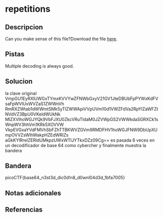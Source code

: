 # repetitions


## Descripcion
Can you make sense of this file?Download the file [here](https://artifacts.picoctf.net/c/294/enc_flag).
## Pistas
Multiple decoding is always good.

## Solucion
la clave original 
VmpGU1EyRXlUWGxTYmxKVVYwZFNWbGxyV21GV1JteDBUbFpPYWxKdFVsaFpWVlUxWVZaS1ZWWnVh
RmRXZWtab1dWWmtSMk5yTlZWWApiVVpUVm10d1VWZFdVa2RpYlZaWFZtNVdVZ3BpU0VKeldWUkNk
MlZXVlhoWGJYQk9VbFJXU0ZkcVRuTldaM0JZVWpGS2VWWkdaSGRXCk1sWnpWV3hhVm1KRk5XOVVW
VkpEVGxaYVdFMVhSbFZhTTBKWVZGVm9RMDFHV1hoWGJFNW9DbUpXUmpOVVZsWlhWakpHZEdWRlZs
aGkKYlRrelZERldUMkpzUWxWTlJYTkxDZz09Cg==
es pasada 6 veces en un decodificador de base 64 como cybercher y finalmente muestra la bandera

## Bandera
picoCTF{base64_n3st3d_dic0d!n8_d0wnl04d3d_1bfa7005}
## Notas adicionales


## Referencias
